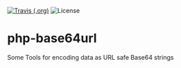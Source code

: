 [![Travis (.org)](https://img.shields.io/travis/timjmasters/php-base64url?style=for-the-badge)](https://travis-ci.com/timjmasters/php-base64url)
![License](https://img.shields.io/github/license/timjmasters/php-base64url?color=blue&style=for-the-badge)

# php-base64url
Some Tools for encoding data as URL safe Base64 strings
